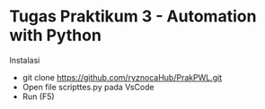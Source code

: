 # Tugas Praktikum 3 - Automation with Python
Instalasi 
- git clone https://github.com/ryznocaHub/PrakPWL.git
- Open file scripttes.py pada VsCode
- Run (F5)